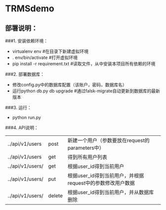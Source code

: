 # TRMSdemo

## 部署说明：

###1. 安装依赖环境：
   - virtualenv env #在目录下新建虚拟环境
   - . env/bin/activate #打开虚拟环境
   - pip install -r requirement.txt #读取文件，从中安装本项目所有依赖的环境

###2. 部署数据库：
   + 修改config.py中的数据库配置（该账户，密码，数据库名）
   + 运行python db.py db upgrade #通过falsk-migrate自动更新到数据库的最新版本

###3. 运行：
   + python run.py

###4. API说明：
   <table>
    <tbody>
        <tr>
            <td>../api/v1/users</td>
            <td>post</td>
            <td>新建一个用户（参数要放在request的parameters中）</td>
        </tr>
        <tr>
            <td>../api/v1/users</td>
            <td>get</td>
            <td>得到所有用户列表</td>
        </tr>
         <tr>
            <td>../api/v1/users/<int:user_id></td>
            <td>get</td>
            <td>根据user_id得到当前用户</td>
        </tr>
         <tr>
            <td>../api/v1/users/<int:user_id></td>
            <td>put</td>
            <td>根据user_id得到当前用户，并根据request中的参数修改用户数据</td>
        </tr>
         <tr>
            <td>../api/v1/users/<int:user_id></td>
            <td>delete</td>
            <td>根据user_id得到当前用户，并从数据库删除</td>
        </tr>
    </tbody>
   </table>

